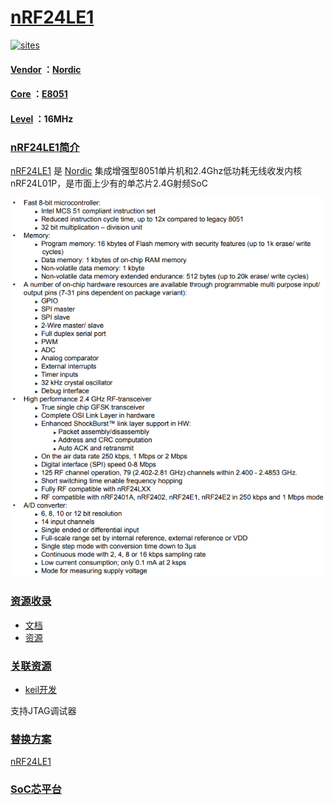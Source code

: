 ﻿# [nRF24LE1](https://github.com/SoCXin/nRF24LE1) 

[![sites](http://182.61.61.133/link/resources/SoC.png)](http://SoC.Xin) 

#### [Vendor](https://github.com/SoCXin/Vendor) ：[Nordic](https://github.com/SoCXin/Nordic) 
#### [Core](https://github.com/SoCXin/8051) ：[E8051](https://github.com/SoCXin/8051) 
#### [Level](https://github.com/SoCXin/Level) ：16MHz

### [nRF24LE1简介](https://github.com/SoCXin/nRF24LE1/wiki)

[nRF24LE1](https://github.com/SoCXin/nRF24LE1) 是 [Nordic](https://www.nordicsemi.com/) 集成增强型8051单片机和2.4Ghz低功耗无线收发内核nRF24L01P，是市面上少有的单芯片2.4G射频SoC

[![sites](docs/nRF24LE1.png)](https://www.nordicsemi.com/Products/Low-power-short-range-wireless/nRF24-series) 

### [资源收录](https://github.com/SoCXin)

* [文档](docs/)
* [资源](src/)

### [关联资源](https://github.com/SoCXin)

* [keil开发](http://www.keil.com/dd/chip/4727.htm) 

支持JTAG调试器

### [替换方案](https://github.com/SoCXin)

[nRF24LE1](https://github.com/SoCXin/nRF24LE1) 

###  [SoC芯平台](http://SoC.Xin) 
